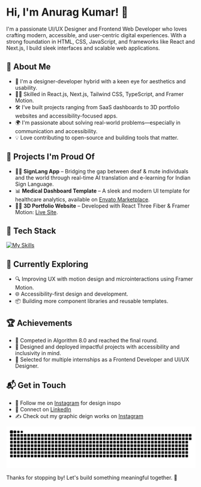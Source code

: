 # Hi, I'm Anurag Kumar! 👋

I'm a passionate UI/UX Designer and Frontend Web Developer who loves crafting modern, accessible, and user-centric digital experiences. With a strong foundation in HTML, CSS, JavaScript, and frameworks like React and Next.js, I build sleek interfaces and scalable web applications.

## 🚀 About Me

- 🎨 I'm a designer-developer hybrid with a keen eye for aesthetics and usability.
- 🧑‍💻 Skilled in React.js, Next.js, Tailwind CSS, TypeScript, and Framer Motion.
- 🛠️ I’ve built projects ranging from SaaS dashboards to 3D portfolio websites and accessibility-focused apps.
- 🌍 I'm passionate about solving real-world problems—especially in communication and accessibility.
- 💡 Love contributing to open-source and building tools that matter.

## 🧠 Projects I'm Proud Of

- 🧏‍♂️ **SignLang App** – Bridging the gap between deaf & mute individuals and the world through real-time AI translation and e-learning for Indian Sign Language.
- 📊 **Medical Dashboard Template** – A sleek and modern UI template for healthcare analytics, available on [Envato Marketplace](https://your-marketplace-link.com).
- 🧑‍🚀 **3D Portfolio Website** – Developed with React Three Fiber & Framer Motion: [Live Site](https://three-d-portfolio-omega.vercel.app).

## 💼 Tech Stack

[![My Skills](https://skillicons.dev/icons?i=html,css,js,ts,react,nextjs,tailwind,figma,photoshop,illustrator,docker,kubernetes,linux,jenkins)](https://skillicons.dev)

## 🌱 Currently Exploring

- 🔍 Improving UX with motion design and microinteractions using Framer Motion.
- 🌐 Accessibility-first design and development.
- 📦 Building more component libraries and reusable templates.

## 🏆 Achievements

- 🏁 Competed in Algorithm 8.0 and reached the final round.
- 🌟 Designed and deployed impactful projects with accessibility and inclusivity in mind.
- 💼 Selected for multiple internships as a Frontend Developer and UI/UX Designer.

## 📬 Get in Touch

- 📸 Follow me on [Instagram](https://instagram.com/anuragkumar6873) for design inspo
- 💼 Connect on [LinkedIn](https://linkedin.com/in/anurag-kumar-301243269)
- ✍️ Check out my graphic deign works on [Instagram](https://instagram.com/desi.gnlooms)


<div align="center">
  
  ![snake gif](https://github.com/Archesus/Archesus/blob/output/github-snake-dark.svg)
  
</div>


Thanks for stopping by! Let's build something meaningful together. 🚀
